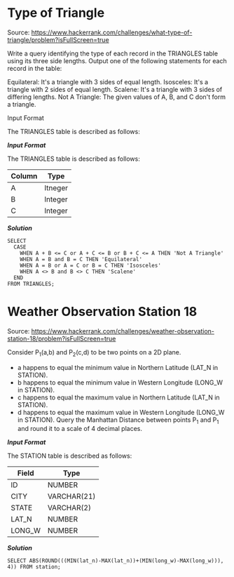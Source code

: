 # Type of Triangle

Source: https://www.hackerrank.com/challenges/what-type-of-triangle/problem?isFullScreen=true

Write a query identifying the type of each record in the TRIANGLES table using its three side lengths. Output one of the following statements for each record in the table:

Equilateral: It's a triangle with 3 sides of equal length.
Isosceles: It's a triangle with 2 sides of equal length.
Scalene: It's a triangle with 3 sides of differing lengths.
Not A Triangle: The given values of A, B, and C don't form a triangle.

Input Format

The TRIANGLES table is described as follows:

***Input Format***  
  
The TRIANGLES table is described as follows:  

| Column | Type    |
| -------| --------|
| A      | Itneger |
| B      | Integer |
| C      | Integer |
  
***Solution***   

```
SELECT
  CASE 
    WHEN A + B <= C or A + C <= B or B + C <= A THEN 'Not A Triangle'
    WHEN A = B and B = C THEN 'Equilateral'
    WHEN A = B or A = C or B = C THEN 'Isosceles'
    WHEN A <> B and B <> C THEN 'Scalene'
  END
FROM TRIANGLES;
```
  
# Weather Observation Station 18

Source: https://www.hackerrank.com/challenges/weather-observation-station-18/problem?isFullScreen=true  	

Consider P<sub>1</sub>(a,b) and P<sub>2</sub>(c,d) to be two points on a 2D plane.

* a happens to equal the minimum value in Northern Latitude (LAT_N in STATION).
* b happens to equal the minimum value in Western Longitude (LONG_W in STATION).
* c happens to equal the maximum value in Northern Latitude (LAT_N in STATION).
* d happens to equal the maximum value in Western Longitude (LONG_W in STATION).
Query the Manhattan Distance between points  P<sub>1</sub> and  P<sub>1</sub> and round it to a scale of 4 decimal places.

***Input Format***

The STATION table is described as follows:

| Field  | Type        |
| -------| ------------|
| ID     | NUMBER      |
| CITY   | VARCHAR(21) |
| STATE  | VARCHAR(2)  |
| LAT_N  | NUMBER      |
| LONG_W | NUMBER      |


***Solution***

```
SELECT ABS(ROUND(((MIN(lat_n)-MAX(lat_n))+(MIN(long_w)-MAX(long_w))), 4)) FROM station;
```
